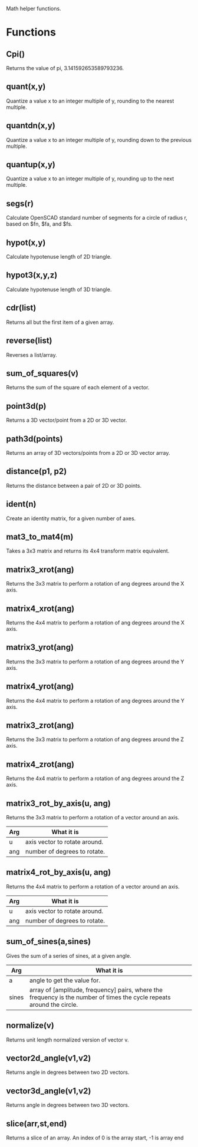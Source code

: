 Math helper functions.


# Functions


## Cpi()
Returns the value of pi, 3.141592653589793236.



## quant(x,y)
Quantize a value x to an integer multiple of y, rounding to the nearest multiple.



## quantdn(x,y)
Quantize a value x to an integer multiple of y, rounding down to the previous multiple.



## quantup(x,y)
Quantize a value x to an integer multiple of y, rounding up to the next multiple.



## segs(r)
Calculate OpenSCAD standard number of segments for a circle of radius r, based on $fn, $fa, and $fs.



## hypot(x,y)
Calculate hypotenuse length of 2D triangle.



## hypot3(x,y,z)
Calculate hypotenuse length of 3D triangle.



## cdr(list)
Returns all but the first item of a given array.



## reverse(list)
Reverses a list/array.



## sum\_of\_squares(v)
Returns the sum of the square of each element of a vector.



## point3d(p)
Returns a 3D vector/point from a 2D or 3D vector.



## path3d(points)
Returns an array of 3D vectors/points from a 2D or 3D vector array.



## distance(p1, p2)
Returns the distance between a pair of 2D or 3D points.



## ident(n)
Create an identity matrix, for a given number of axes.



## mat3\_to\_mat4(m)
Takes a 3x3 matrix and returns its 4x4 transform matrix equivalent.



## matrix3\_xrot(ang)
Returns the 3x3 matrix to perform a rotation of ang degrees around the X axis.



## matrix4\_xrot(ang)
Returns the 4x4 matrix to perform a rotation of ang degrees around the X axis.



## matrix3\_yrot(ang)
Returns the 3x3 matrix to perform a rotation of ang degrees around the Y axis.



## matrix4\_yrot(ang)
Returns the 4x4 matrix to perform a rotation of ang degrees around the Y axis.



## matrix3\_zrot(ang)
Returns the 3x3 matrix to perform a rotation of ang degrees around the Z axis.



## matrix4\_zrot(ang)
Returns the 4x4 matrix to perform a rotation of ang degrees around the Z axis.



## matrix3\_rot\_by\_axis(u, ang)
Returns the 3x3 matrix to perform a rotation of a vector around an axis.

Arg   | What it is
----- | ---------------------
u     | axis vector to rotate around.
ang   | number of degrees to rotate.



## matrix4\_rot\_by\_axis(u, ang)
Returns the 4x4 matrix to perform a rotation of a vector around an axis.

Arg   | What it is
----- | ---------------------
u     | axis vector to rotate around.
ang   | number of degrees to rotate.



## sum\_of\_sines(a,sines)
Gives the sum of a series of sines, at a given angle.

Arg   | What it is
----- | ---------------------
a     | angle to get the value for.
sines | array of [amplitude, frequency] pairs, where the frequency is the number of times the cycle repeats around the circle.



## normalize(v)
Returns unit length normalized version of vector v.



## vector2d\_angle(v1,v2)
Returns angle in degrees between two 2D vectors.



## vector3d\_angle(v1,v2)
Returns angle in degrees between two 3D vectors.



## slice(arr,st,end)
Returns a slice of an array.  An index of 0 is the array start, -1 is array end



